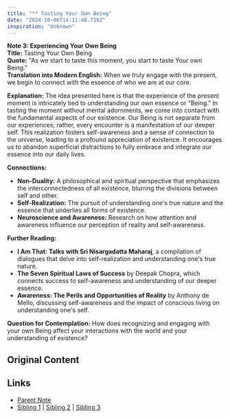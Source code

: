 ```yaml
---
title: "** Tasting Your Own Being"
date: "2024-10-06T14:11:48.716Z"
inspiration: "Unknown"
---
```


  
**Note 3: Experiencing Your Own Being**  
**Title:** Tasting Your Own Being  
**Quote:** "As we start to taste this moment, you start to taste Your own Being."  
**Translation into Modern English:** When we truly engage with the present, we begin to connect with the essence of who we are at our core.  

**Explanation:** The idea presented here is that the experience of the present moment is intricately tied to understanding our own essence or "Being." In tasting the moment without mental adornments, we come into contact with the fundamental aspects of our existence. Our Being is not separate from our experiences; rather, every encounter is a manifestation of our deeper self. This realization fosters self-awareness and a sense of connection to the universe, leading to a profound appreciation of existence. It encourages us to abandon superficial distractions to fully embrace and integrate our essence into our daily lives.  

**Connections:**  
- **Non-Duality:** A philosophical and spiritual perspective that emphasizes the interconnectedness of all existence, blurring the divisions between self and other.  
- **Self-Realization:** The pursuit of understanding one's true nature and the essence that underlies all forms of existence.  
- **Neuroscience and Awareness:** Research on how attention and awareness influence our perception of reality and self-awareness.  

**Further Reading:**  
- **I Am That: Talks with Sri Nisargadatta Maharaj**, a compilation of dialogues that delve into self-realization and understanding one's true nature.  
- **The Seven Spiritual Laws of Success** by Deepak Chopra, which connects success to self-awareness and understanding of our deeper essence.  
- **Awareness: The Perils and Opportunities of Reality** by Anthony de Mello, discussing self-awareness and the impact of conscious living on understanding one's self.  

**Question for Contemplation:** How does recognizing and engaging with your own Being affect your interactions with the world and your understanding of existence?  


## Original Content



## Links

- [Parent Note](/parent-note.md)
- [Sibling 1](/zettel1.md) | [Sibling 2](/zettel2.md) | [Sibling 3](/zettel3.md)
